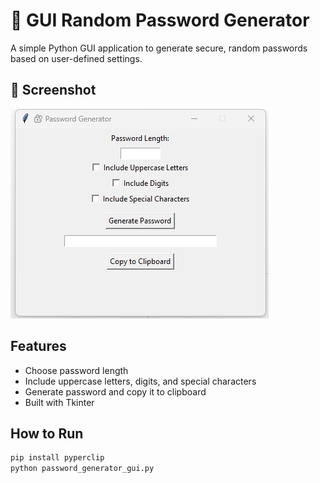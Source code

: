 # 🔐 GUI Random Password Generator

A simple Python GUI application to generate secure, random passwords based on user-defined settings.

## 📸 Screenshot

![Password Generator GUI](./s3.jpg)

## Features

- Choose password length
- Include uppercase letters, digits, and special characters
- Generate password and copy it to clipboard
- Built with Tkinter

## How to Run

```bash
pip install pyperclip
python password_generator_gui.py
